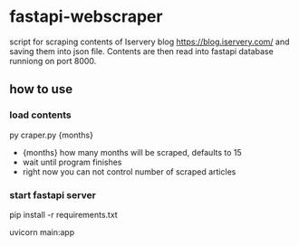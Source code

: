 # fastapi-webscraper

script for scraping contents of Iservery blog https://blog.iservery.com/ and saving them into json file.
Contents are then read into fastapi database runniong on port 8000.

## how to use
### load contents
py craper.py {months}

- {months} how many months will be scraped, defaults to 15
- wait until program finishes
- right now you can not control number of scraped articles
### start fastapi server
pip install -r requirements.txt

uvicorn main:app 
